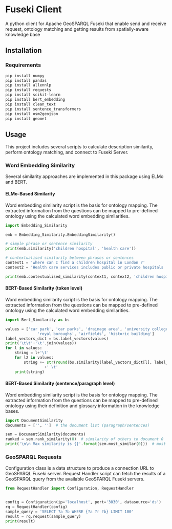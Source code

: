 # Fuseki Client
A python client for Apache GeoSPARQL Fuseki that enable send and receive request, ontology matching and getting results from spatially-aware knowledge base

## Installation
### Requirements
```bash
pip install numpy
pip install pandas
pip install allennlp
pip install requests
pip install scikit-learn
pip install bert_embedding
pip install clean_text
pip install sentence_transformers
pip install osm2geojson
pip install geomet
```

## Usage
This project includes several scripts to calculate description similarity, perform ontology matching, and connect to Fuseki Server.

### Word Embedding Similarity
Several similarity approaches are implemented in this package using ELMo and BERT.

#### ELMo-Based Similarity
Word embedding similarity script is the basis for ontology mapping. The extracted information from the questions can be mapped to pre-defined ontology using the calculated word embedding similarities.
```python
import Embedding_Similarity

emb = Embedding_Similarity.EmbeddingSimilarity()

# simple phrase or sentence similarity
print(emb.similarity('children hospital', 'health care'))

# contextualised similarity between phrases or sentences
context1 = 'where can I find a children hospital in London ?'
context2 = 'Health care services includes public or private hospitals .'

print(emb.contextualised_similarity(context1, context2, 'children hospital', 'health care'))
```

#### BERT-Based Similarity (token level)
Word embedding similarity script is the basis for ontology mapping. The extracted information from the questions can be mapped to pre-defined ontology using the calculated word embedding similarities.
```python
import Bert_Similarity as bs

values = ['car park', 'car parks', 'drainage area', 'university college', 'university colleges', 'royal boroughs',
              'royal boroughs', 'airfields', 'historic building']
label_vectors_dict = bs.label_vectors(values)
print('\t\t'+'\t'.join(values))
for l in values:
    string = l+'\t'
    for l2 in values:
        string += str(round(bs.similarity(label_vectors_dict[l], label_vectors_dict[l2]), 4))\
                 +' \t'
    print(string)
```


#### BERT-Based Similarity (sentence/paragraph level)
Word embedding similarity script is the basis for ontology mapping. The extracted information from the questions can be mapped to pre-defined ontology using their definition and glossary information in the knowledge bases.
```python
import DocumentSimilarity
documents = ['', '']  # the document list (paragraph/sentences)

sem = DocumentSimilarity(documents)
ranked = sem.rank_similarity(0)  # similarity of others to document 0
print('\n\n Max similarity is {}'.format(sem.most_similar(0)))  # most similar to document 0
```


### GeoSPARQL Requests
Configuration class is a data structure to produce a connection URL to GeoSPARQL Fuseki server. Request Handler script can fetch the results of a GeoSPARQL query from the available GeoSPARQL Fuseki servers.
```python
from RequestHandler import Configuration, RequestHandler


config = Configuration(ip='localhost', port='3030', datasource='ds')
rq = RequestHandler(config)
sample_query = 'SELECT ?a ?b WHERE {?a ?r ?b} LIMIT 100'
result = rq.request(sample_query)
print(result)
```
